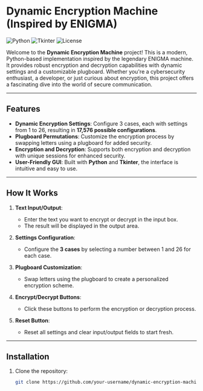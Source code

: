 # Dynamic Encryption Machine (Inspired by ENIGMA)

![Python](https://img.shields.io/badge/Python-3.x-blue)
![Tkinter](https://img.shields.io/badge/GUI-Tkinter-green)
![License](https://img.shields.io/badge/License-MIT-orange)

Welcome to the **Dynamic Encryption Machine** project! This is a modern, Python-based implementation inspired by the legendary ENIGMA machine. It provides robust encryption and decryption capabilities with dynamic settings and a customizable plugboard. Whether you're a cybersecurity enthusiast, a developer, or just curious about encryption, this project offers a fascinating dive into the world of secure communication.

---

## **Features**

- **Dynamic Encryption Settings**: Configure 3 cases, each with settings from 1 to 26, resulting in **17,576 possible configurations**.
- **Plugboard Permutations**: Customize the encryption process by swapping letters using a plugboard for added security.
- **Encryption and Decryption**: Supports both encryption and decryption with unique sessions for enhanced security.
- **User-Friendly GUI**: Built with **Python** and **Tkinter**, the interface is intuitive and easy to use.


---

## **How It Works**

1. **Text Input/Output**:
   - Enter the text you want to encrypt or decrypt in the input box.
   - The result will be displayed in the output area.

2. **Settings Configuration**:
   - Configure the **3 cases** by selecting a number between 1 and 26 for each case.

3. **Plugboard Customization**:
   - Swap letters using the plugboard to create a personalized encryption scheme.

4. **Encrypt/Decrypt Buttons**:
   - Click these buttons to perform the encryption or decryption process.

5. **Reset Button**:
   - Reset all settings and clear input/output fields to start fresh.

---

## **Installation**

1. Clone the repository:
   ```bash
   git clone https://github.com/your-username/dynamic-encryption-machine.git
